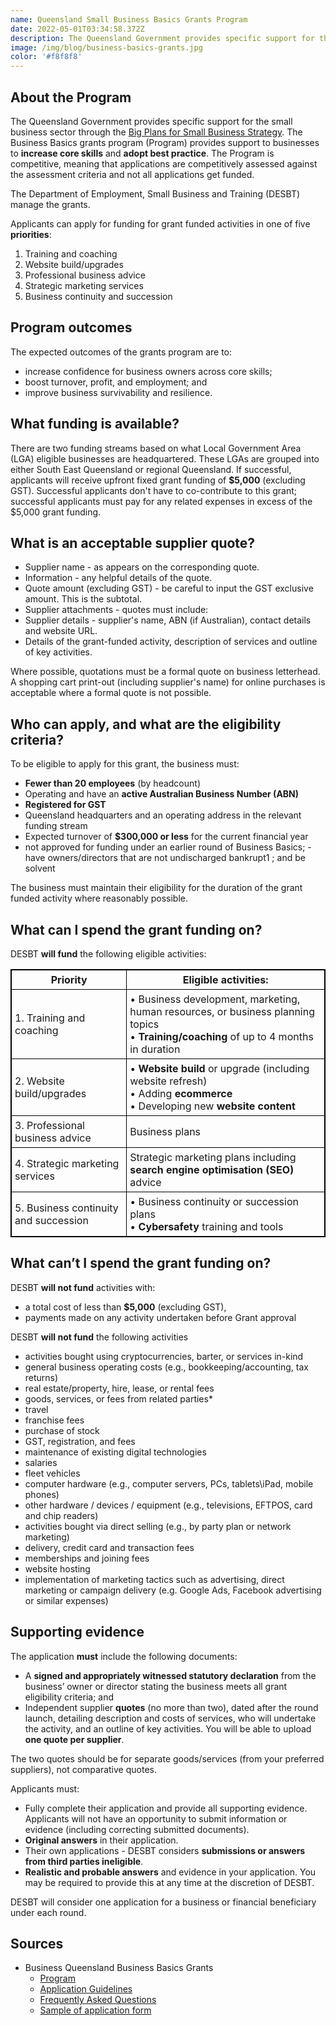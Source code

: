 ```yaml
---
name: Queensland Small Business Basics Grants Program
date: 2022-05-01T03:34:58.372Z
description: The Queensland Government provides specific support for the small business sector through the Big Plans for Small Business Strategy. The Business Basics grants program (Program) provides support to businesses to increase core skills and adopt best practice.
image: /img/blog/business-basics-grants.jpg
color: '#f8f8f8'
---
```


## About the Program

The Queensland Government provides specific support for the small business sector through
the [Big Plans for Small Business Strategy](https://desbt.qld.gov.au/small-business/strategic-documents/small-business-strategy). The Business Basics grants program (Program) provides support to businesses to **increase core skills** and **adopt best practice**.
The Program is competitive, meaning that applications are competitively assessed against the
assessment criteria and not all applications get funded.

The Department of Employment, Small Business and Training (DESBT) manage the grants.

Applicants can apply for funding for grant funded activities in one of five **priorities**:

1. Training and coaching
2. Website build/upgrades
3. Professional business advice
4. Strategic marketing services
5. Business continuity and succession

## Program outcomes

The expected outcomes of the grants program are to:

- increase confidence for business owners across core skills;
- boost turnover, profit, and employment; and
- improve business survivability and resilience.

## What funding is available?

There are two funding streams based on what Local Government Area (LGA) eligible businesses are headquartered. These LGAs are grouped into either South East Queensland or regional Queensland. If successful, applicants will receive upfront fixed grant funding of **$5,000** (excluding GST). Successful applicants don't have to co-contribute to this grant; successful applicants must pay for any related expenses in excess of the $5,000 grant funding.

## What is an acceptable supplier quote?

- Supplier name - as appears on the corresponding quote.
- Information - any helpful details of the quote.
- Quote amount (excluding GST) - be careful to input the GST exclusive amount. This is the subtotal.
- Supplier attachments - quotes must include:
- Supplier details - supplier's name, ABN (if Australian), contact details and website URL.
- Details of the grant-funded activity, description of services and outline of key activities.

Where possible, quotations must be a formal quote on business letterhead.
A shopping cart print-out (including supplier's name) for online purchases is acceptable where a formal quote is not possible.

## Who can apply, and what are the eligibility criteria?

To be eligible to apply for this grant, the business must: 

- **Fewer than 20 employees** (by headcount)
- Operating and have an **active Australian Business Number (ABN)**
- **Registered for GST**
- Queensland headquarters and an operating address in the relevant funding stream
- Expected turnover of **$300,000 or less** for the current financial year
- not approved for funding under an earlier round of Business Basics; - have owners/directors that are not undischarged bankrupt1 ; and be solvent

The business must maintain their eligibility for the duration of the grant funded activity where reasonably possible.

## What can I spend the grant funding on?

DESBT **will fund** the following eligible activities:

<style>
th, td {
  padding: 5px;
}
table, th, td {
  border: 1px solid black;
  border-collapse: collapse;
}
</style>

<table>
  <tbody>
    <tr>
      <th>Priority</th>
      <th>
        Eligible activities:
      </th>
    </tr>
    <tr>
      <td>1. Training and coaching</td>
      <td>
        • Business development, marketing, human resources, or business planning
        topics<br />• <strong>Training/coaching</strong> of up to 4 months in duration
      </td>
    </tr>
    <tr>
      <td>2. Website build/upgrades</td>
      <td>
        • <strong>Website build</strong> or upgrade (including website refresh)<br />• Adding
        <strong>ecommerce</strong><br />• Developing new <strong>website content</strong>
      </td>
    </tr>
<tr>
      <td>3. Professional business advice</td>
      <td>
        Business plans
      </td>
    </tr>
    <tr>
      <td>4. Strategic marketing services</td>
      <td>
        Strategic marketing plans including <strong>search engine optimisation (SEO)</strong> advice
      </td>
    </tr>
    <tr>
      <td>5. Business continuity and succession</td>
      <td>
        • Business continuity or succession plans<br />• <strong>Cybersafety</strong> training and tools
      </td>
    </tr>
  </tbody>
</table>

## What can’t I spend the grant funding on?

DESBT **will not fund** activities with:

- a total cost of less than **$5,000** (excluding GST),
- payments made on any activity undertaken before Grant approval

DESBT **will not fund** the following activities

- activities bought using cryptocurrencies, barter, or services in-kind
- general business operating costs (e.g., bookkeeping/accounting, tax returns)
- real estate/property, hire, lease, or rental fees
- goods, services, or fees from related parties\*
- travel
- franchise fees
- purchase of stock
- GST, registration, and fees
- maintenance of existing digital technologies
- salaries
- fleet vehicles
- computer hardware (e.g., computer servers, PCs, tablets\iPad, mobile phones)
- other hardware / devices / equipment (e.g., televisions, EFTPOS, card and chip readers)
- activities bought via direct selling (e.g., by party plan or network marketing)
- delivery, credit card and transaction fees
- memberships and joining fees
- website hosting
- implementation of marketing tactics such as advertising, direct marketing or campaign delivery (e.g. Google Ads, Facebook advertising or similar expenses)

## Supporting evidence

The application **must** include the following documents:

- A **signed and appropriately witnessed statutory declaration** from the business’ owner or director stating the business meets all grant eligibility criteria; and
- Independent supplier **quotes** (no more than two), dated after the round launch, detailing description and costs of services, who will undertake the activity, and an outline of key activities. You will be able to upload **one quote per supplier**.

The two quotes should be for separate goods/services (from your preferred suppliers), not comparative quotes.

Applicants must:

- Fully complete their application and provide all supporting evidence. Applicants will not have an opportunity to submit information or evidence (including correcting submitted documents).
- **Original answers** in their application.
- Their own applications - DESBT considers **submissions or answers from third parties ineligible**.
- **Realistic and probable answers** and evidence in your application. You may be required to provide this at any time at the discretion of DESBT.

DESBT will consider one application for a business or financial beneficiary under each round.

## Sources

- Business Queensland Business Basics Grants
  - [Program](https://www.business.qld.gov.au/starting-business/advice-support/grants/business-basics-grant)
  - [Application Guidelines](https://www.publications.qld.gov.au/ckan-publications-attachments-prod/resources/96105177-f346-43e3-af04-f5297b3fc89f/business-basics-round-3-guidelines.pdf?ETag=0145473ef6116fc21a65700e6ef0e36e)
  - [Frequently Asked Questions](https://www.publications.qld.gov.au/ckan-publications-attachments-prod/resources/6d7b2c24-2bee-4760-8432-2d6f799d620b/business-basics-round-3-frequently-asked-questions-v2.pdf?ETag=54be9daea5b94f04ddff1097962c0775)
  - [Sample of application form](https://www.publications.qld.gov.au/dataset/business-basics-round-3/resource/fb1a8991-02d6-484b-8e2d-e57967e4659f?truncate=30\&inner_span=True)
